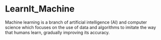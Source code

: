 # LearnIt_Machine
Machine learning is a branch of artificial intelligence (AI) and computer science which focuses on the use of data and algorithms to imitate the way that humans learn, gradually improving its accuracy.
